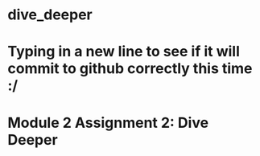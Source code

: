 # dive_deeper

# Typing in a new line to see if it will commit to github correctly this time :/

# Module 2 Assignment 2: Dive Deeper